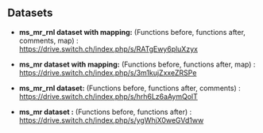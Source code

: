 ## Datasets

- **ms_mr_rnl dataset with mapping:** (Functions before, functions after, comments, map) : https://drive.switch.ch/index.php/s/RATgEwy6pluXzyx

- **ms_mr dataset with mapping:** (Functions before, functions after, map) : https://drive.switch.ch/index.php/s/3m1kujZxxeZRSPe

- **ms_mr_rnl dataset:** (Functions before, functions after, comments) : https://drive.switch.ch/index.php/s/hrh6Lz6aAymQolT

- **ms_mr dataset :** (Functions before, functions after) : https://drive.switch.ch/index.php/s/ygWhjX0weGVd1ww
